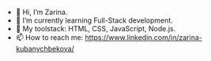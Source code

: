 - 👋 Hi, I’m Zarina.
- 👀 I’m currently learning Full-Stack development.
- 🌱 My toolstack: HTML, CSS, JavaScript, Node.js.
- 📫 How to reach me: https://www.linkedin.com/in/zarina-kubanychbekova/

<!---
kzarina/kzarina is a ✨ special ✨ repository because its `README.md` (this file) appears on your GitHub profile.
You can click the Preview link to take a look at your changes.
--->
